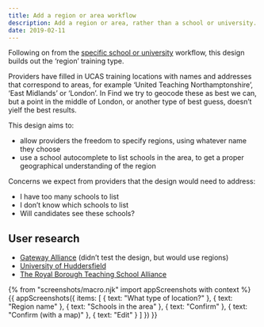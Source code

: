 ```yaml
---
title: Add a region or area workflow
description: Add a region or area, rather than a school or university.
date: 2019-02-11
---
```


Following on from the [specific school or university](/publish-teacher-training-courses/new-training-location) workflow, this design builds out the ‘region’ training type.

Providers have filled in UCAS training locations with names and addresses that correspond to areas, for example ‘United Teaching Northamptonshire’, ‘East Midlands’ or ‘London’. In Find we try to geocode these as best we can, but a point in the middle of London, or another type of best guess, doesn’t yielf the best results.

This design aims to:

* allow providers the freedom to specify regions, using whatever name they choose
* use a school autocomplete to list schools in the area, to get a proper geographical understanding of the region

Concerns we expect from providers that the design would need to address:

* I have too many schools to list
* I don’t know which schools to list
* Will candidates see these schools?

## User research

* [Gateway Alliance](https://lookback.io/watch/XkCjbzaEZNPrEnNcp?t=32m54.07s) (didn’t test the design, but would use regions)
* [University of Huddersfield](https://lookback.io/watch/pWYBvEpr8YfeF7pAx)
* [The Royal Borough Teaching School Alliance](https://lookback.io/watch/iviAKDMGPxMK68voe)

{% from "screenshots/macro.njk" import appScreenshots with context %}
{{ appScreenshots({
  items: [
    { text: "What type of location?" },
    { text: "Region name" },
    { text: "Schools in the area" },
    { text: "Confirm" },
    { text: "Confirm (with a map)" },
    { text: "Edit" }
  ]
}) }}
